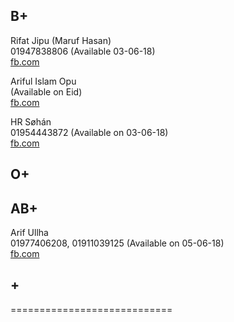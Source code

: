 ## B+
Rifat Jipu (Maruf Hasan)   
01947838806 (Available 03-06-18)  
[fb.com](https://www.facebook.com/rifat.jipu)


Ariful Islam Opu  
(Available on Eid)  
[fb.com](https://www.facebook.com/profile.php?id=100013231292919&fref=gc&dti=744858605683867)

HR Søhán  
01954443872  (Available on 03-06-18)    
[fb.com](https://www.facebook.com/hr.sohan.9?fref=gc&dti=744858605683867)


## O+





## AB+
Arif Ullha  
01977406208, 01911039125 (Available on 05-06-18)  
[fb.com](https://www.facebook.com/maarny.manik) 






## +
============================



